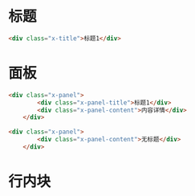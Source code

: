 

# 标题



````html
<div class="x-title">标题1</div>

````



# 面板



````html
<div class="x-panel">
        <div class="x-panel-title">标题1</div>
        <div class="x-panel-content">内容详情</div>
    </div>

````



````html
<div class="x-panel">
        <div class="x-panel-content">无标题</div>
    </div>

````




# 行内块


